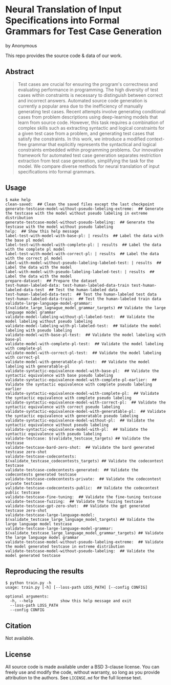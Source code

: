 # Neural Translation of Input Specifications into Formal Grammars for Test Case Generation

by Anonymous

This repo provides the source code & data of our work.

## Abstract

> Test cases are crucial for ensuring the program's correctness and evaluating
> performance in programming. The high diversity of test cases within
> constraints is necessary to distinguish between correct and incorrect
> answers. Automated source code generation is currently a popular area due to
> the inefficiency of manually generating test cases. Recent attempts involve
> generating conditional cases from problem descriptions using deep-learning
> models that learn from source code. However, this task requires a combination
> of complex skills such as extracting syntactic and logical constraints for a
> given test case from a problem, and generating test cases that satisfy the
> constraints. In this work, we introduce a modified context-free grammar that
> explicitly represents the syntactical and logical constraints embedded within
> programming problems. Our innovative framework for automated test case
> generation separates restriction extraction from test case generation,
> simplifying the task for the model. We compare diverse methods for neural
> translation of input specifications into formal grammars.

## Usage

```
$ make help
clean-saved:  ## Clean the saved files except the last checkpoint
generate-testcase-model-without-pseudo-lebeling-extreme:  ## Generate the testcase with the model without pseudo labeling in extreme distribution
generate-testcase-model-without-pseudo-lebeling:  ## Generate the testcase with the model without pseudo labeling
help:  ## Show this help message
label-test-with-model-with-base-pl: | results  ## Label the data with the base pl model
label-test-with-model-with-complete-pl: | results  ## Label the data with the complete pl model
label-test-with-model-with-correct-pl: | results  ## Label the data with the correct pl model
label-with-model-without-pseudo-labeling-labeled-test: | results  ## Label the data with the model
label-with-model-with-pseudo-labeling-labeled-test: | results  ## Label the data with the model
prepare-dataset:  ## Prepare the dataset
test-human-labeled-data: test-human-labeled-data-train test-human-labeled-data-test  ## Test the human-labeled data
test-human-labeled-data-test:  ## Test the human-labeled test data
test-human-labeled-data-train:  ## Test the human-labeled train data
validate-large-language-model-grammar: $(validate_large_lagnague_model_grammar_targets) ## Validate the large language model grammar
validate-model-labeling-without-pl-labeled-test:  ## Validate the model labeling without pseudo labeling
validate-model-labeling-with-pl-labeled-test:  ## Validate the model labeling with pseudo labeling
validate-model-with-base-pl-test:  ## Validate the model labeling with base-pl
validate-model-with-complete-pl-test:  ## Validate the model labeling with complete-pl
validate-model-with-correct-pl-test:  ## Validate the model labeling with correct-pl
validate-model-with-generatable-pl-test:  ## Validate the model labeling with generatable-pl
validate-syntactic-equivalence-model-with-base-pl:  ## Validate the syntactic equivalence with base pseudo labeling
validate-syntactic-equivalence-model-with-complete-pl-earlier:  ## Validate the syntactic equivalence with complete pseudo labeling earlier
validate-syntactic-equivalence-model-with-complete-pl:  ## Validate the syntactic equivalence with complete pseudo labeling
validate-syntactic-equivalence-model-with-correct-pl:  ## Validate the syntactic equivalence with correct pseudo labeling
validate-syntactic-equivalence-model-with-generatable-pl:  ## Validate the syntactic equivalence with generatable pseudo labeling
validate-syntactic-equivalence-model-without-pl:  ## Validate the syntactic equivalence without pseudo labeling
validate-syntactic-equivalence-model-with-pl:  ## Validate the syntactic equivalence with pseudo labeling
validate-testcase: $(validate_testcase_targets) ## Validate the testcase
validate-testcase-bard-zero-shot:  ## Validate the bard generated testcase zero-shot
validate-testcase-codecontests: $(validate_testcase_codecontests_targets) ## Validate the codecontest testcase
validate-testcase-codecontests-generated:  ## Validate the codecontests generated testcase
validate-testcase-codecontests-private:  ## Validate the codecontest private testcase
validate-testcase-codecontests-public:  ## Validate the codecontest public testcase
validate-testcase-fine-tuning:  ## Validate the fine-tuning testcase
validate-testcase-fuzzing:  ## Validate the fuzzing testcase
validate-testcase-gpt-zero-shot:  ## Validate the gpt generated testcase zero-shot
validate-testcase-large-language-model: $(validate_testcase_large_language_model_targets) ## Validate the large language model testcase
validate-testcase-large-language-model-grammar: $(validate_testcase_large_language_model_grammar_targets) ## Validate the large language model grammar
validate-testcase-model-without-pseudo-labeling-extreme:  ## Validate the model generated testcase in extreme distribution
validate-testcase-model-without-pseudo-labeling:  ## Validate the model generated testcase
```

## Reproducing the results

```
$ python train.py -h
usage: train.py [-h] [--loss-path LOSS_PATH] [--config CONFIG]

optional arguments:
  -h, --help            show this help message and exit
  --loss-path LOSS_PATH
  --config CONFIG
```

## Citation

Not available.

## License

All source code is made available under a BSD 3-clause license. You can freely
use and modify the code, without warranty, so long as you provide attribution
to the authors. See `LICENSE.md` for the full license text.
